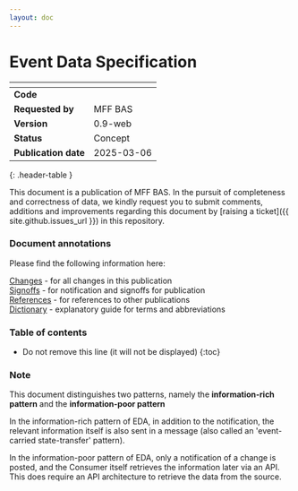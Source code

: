```yaml
---
layout: doc
---
```


# Event Data Specification

| <!-- -->                 | <!-- -->   |
| :-------------------     | :--------- |
| __Code__                 |            |
| __Requested by__         | MFF BAS    |
| __Version__              | 0.9-web    |
| __Status__               | Concept    |
| __Publication date__     | 2025-03-06 |
{: .header-table }

This document is a publication of MFF BAS. In the pursuit of completeness and correctness of data, we kindly request you to submit comments, additions and improvements regarding this document by [raising a ticket]({{ site.github.issues_url }}) in this repository. 

### Document annotations

Please find the following information here:

[Changes](changes.md) - for all changes in this publication\
[Signoffs](signoffs.md) - for notification and signoffs for publication\
[References](../references.md) - for references to other publications\
[Dictionary](../dictionary.md) - explanatory guide for terms and abbreviations

### Table of contents

* Do not remove this line (it will not be displayed)
{:toc}

### Note

This document distinguishes two patterns, namely the **information-rich pattern** and the **information-poor pattern**

In the information-rich pattern of EDA, in addition to the notification, the
relevant information itself is also sent in a message (also called an 'event-carried
state-transfer' pattern).

In the information-poor pattern of EDA, only a notification of a
change is posted, and the Consumer itself retrieves the information later via an API.
This does require an API architecture to retrieve the data from the source.


